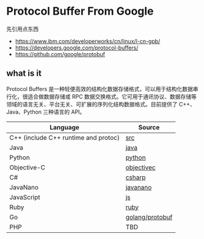 # Protocol Buffer From Google


先引用点东西
- https://www.ibm.com/developerworks/cn/linux/l-cn-gpb/
- https://developers.google.com/protocol-buffers/
- https://github.com/google/protobuf


## what is it
 
Protocol Buffers 是一种轻便高效的结构化数据存储格式，可以用于结构化数据串行化，很适合做数据存储或 RPC 数据交换格式。它可用于通讯协议、数据存储等领域的语言无关、平台无关、可扩展的序列化结构数据格式。目前提供了 C++、Java、Python 三种语言的 API。


| Language                             | Source                                                |
|--------------------------------------|-------------------------------------------------------|
| C++ (include C++ runtime and protoc) | [src](src)                                                   |
| Java                                 | [java](java)                                                  |
| Python                               | [python](python)                                                |
| Objective-C                          | [objectivec](objectivec)                                            |
| C#                                   | [csharp](csharp)                                                |
| JavaNano                             | [javanano](javanano)                                              |
| JavaScript                           | [js](js)                                                    |
| Ruby                                 | [ruby](ruby)                                                  |
| Go                                   | [golang/protobuf](https://github.com/golang/protobuf)                                       |
| PHP                                  | TBD                                                   |
